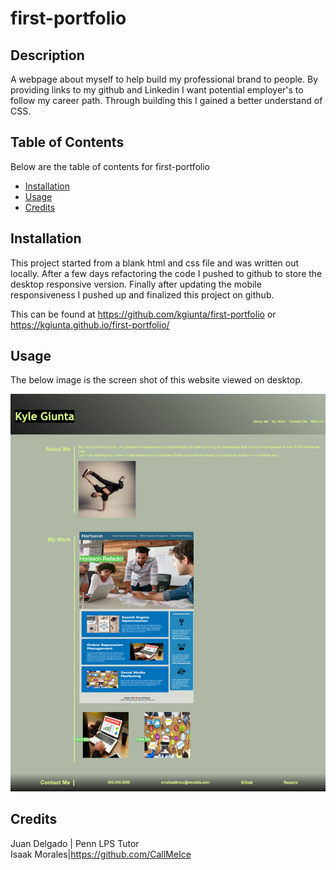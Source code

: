 # first-portfolio

## Description

A webpage about myself to help build my professional brand to people. By providing links to my github and Linkedin I want potential employer's to follow my career path. Through building this I gained a better understand of CSS.

## Table of Contents

Below are the table of contents for first-portfolio

- [Installation](#installation)
- [Usage](#usage)
- [Credits](#credits)

## Installation

This project started from a blank html and css file and was written out locally. After a few days refactoring the code I pushed to github to store the desktop responsive version. Finally after updating the mobile responsiveness I pushed up and finalized this project on github.

This can be found at https://github.com/kgiunta/first-portfolio or https://kgiunta.github.io/first-portfolio/

## Usage

The below image is the screen shot of this website viewed on desktop.

![alt text](/assets/images/screenshot-full-page.png)

## Credits

Juan Delgado | Penn LPS Tutor <br>
Isaak Morales|https://github.com/CallMeIce <br>
